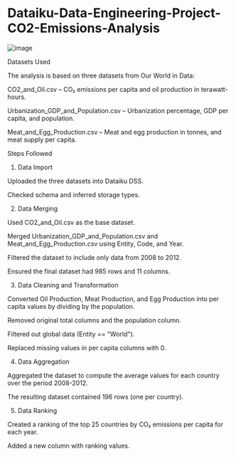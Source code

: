 # Dataiku-Data-Engineering-Project-CO2-Emissions-Analysis
![image](https://github.com/user-attachments/assets/25ee4823-f7f3-4f5f-a198-834581c4855d)

Datasets Used

The analysis is based on three datasets from Our World in Data:

CO2_and_Oil.csv – CO₂ emissions per capita and oil production in terawatt-hours.

Urbanization_GDP_and_Population.csv – Urbanization percentage, GDP per capita, and population.

Meat_and_Egg_Production.csv – Meat and egg production in tonnes, and meat supply per capita.

Steps Followed

1. Data Import

Uploaded the three datasets into Dataiku DSS.

Checked schema and inferred storage types.

2. Data Merging

Used CO2_and_Oil.csv as the base dataset.

Merged Urbanization_GDP_and_Population.csv and Meat_and_Egg_Production.csv using Entity, Code, and Year.

Filtered the dataset to include only data from 2008 to 2012.

Ensured the final dataset had 985 rows and 11 columns.

3. Data Cleaning and Transformation

Converted Oil Production, Meat Production, and Egg Production into per capita values by dividing by the population.

Removed original total columns and the population column.

Filtered out global data (Entity == "World").

Replaced missing values in per capita columns with 0.

4. Data Aggregation

Aggregated the dataset to compute the average values for each country over the period 2008-2012.

The resulting dataset contained 196 rows (one per country).

5. Data Ranking

Created a ranking of the top 25 countries by CO₂ emissions per capita for each year.

Added a new column with ranking values.
